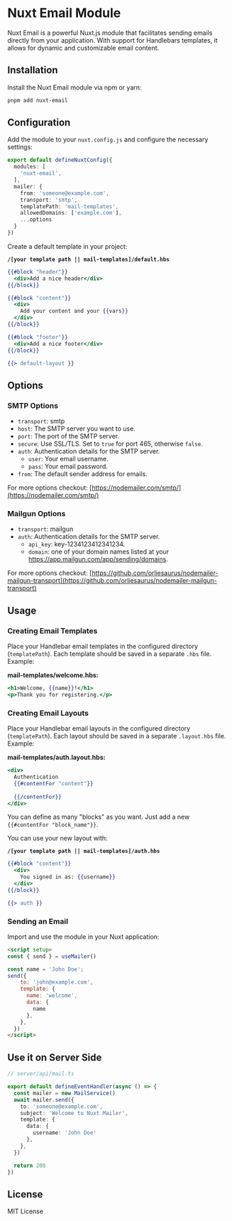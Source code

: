 
# Nuxt Email Module

Nuxt Email is a powerful Nuxt.js module that facilitates sending emails directly from your application. With support for Handlebars templates, it allows for dynamic and customizable email content.

## Installation

Install the Nuxt Email module via npm or yarn:

```bash
pnpm add nuxt-email
```

## Configuration

Add the module to your `nuxt.config.js` and configure the necessary settings:

```ts
export default defineNuxtConfig({
  modules: [
    'nuxt-email',
  ],
  mailer: {
    from: 'someone@example.com',
    transport: 'smtp',
    templatePath: 'mail-templates',
    allowedDomains: ['example.com'],
    ...options
  }
})
```

Create a default template in your project:

**`/[your template path || mail-templates]/default.hbs`**

```handlebars
{{#block "header"}}
  <div>Add a nice header</div>
{{/block}}

{{#block "content"}}
  <div>
    Add your content and your {{vars}}
  </div>
{{/block}}

{{#block "footer"}}
  <div>Add a nice footer</div>
{{/block}}

{{> default-layout }}
```

## Options

### SMTP Options

- `transport`: smtp
- `host`: The SMTP server you want to use.
- `port`: The port of the SMTP server.
- `secure`: Use SSL/TLS. Set to `true` for port 465, otherwise `false`.
- `auth`: Authentication details for the SMTP server.
  - `user`: Your email username.
  - `pass`: Your email password.
- `from`: The default sender address for emails.

For more options checkout: [https://nodemailer.com/smtp/](https://nodemailer.com/smtp/)

### Mailgun Options

- `transport`: mailgun
- `auth`: Authentication details for the SMTP server.
  - `api_key`: key-1234123412341234.
  - `domain`: one of your domain names listed at your https://app.mailgun.com/app/sending/domains.

For more options checkout: [https://github.com/orliesaurus/nodemailer-mailgun-transport](https://github.com/orliesaurus/nodemailer-mailgun-transport)

## Usage

### Creating Email Templates

Place your Handlebar email templates in the configured directory (`templatePath`). Each template should be saved in a separate `.hbs` file. Example:

**mail-templates/welcome.hbs:**

```handlebars
<h1>Welcome, {{name}}!</h1>
<p>Thank you for registering.</p>
```

### Creating Email Layouts

Place your Handlebar email layouts in the configured directory (`templatePath`). Each layout should be saved in a separate `.layout.hbs` file. Example:

**mail-templates/auth.layout.hbs:**

```handlebars
<div>
  Authentication
  {{#contentFor "content"}}
                  
  {{/contentFor}}
</div>
```

You can define as many "blocks" as you want. Just add a new `{{#contentFor "block_name"}}`.

You can use your new layout with:

**`/[your template path || mail-templates]/auth.hbs`**

```handlebars
{{#block "content"}}
  <div>
    You signed in as: {{username}}
  </div>
{{/block}}

{{> auth }}
```

### Sending an Email

Import and use the module in your Nuxt application:

```html
<script setup>
const { send } = useMailer()

const name = 'John Doe';
send({
    to: 'john@example.com',
    template: {
      name: 'welcome',
      data: {
        name
      },
    },
  })
</script>
```

## Use it on Server Side

```ts
// server/api/mail.ts

export default defineEventHandler(async () => {
  const mailer = new MailService()
  await mailer.send({
    to: 'someone@example.com',
    subject: 'Welcome to Nuxt Mailer',
    template: {
      data: {
        username: 'John Doe'
      },
    },
  })

  return 200
})
```

## License

MIT License
